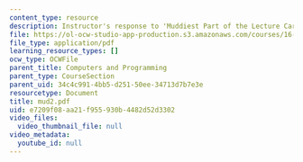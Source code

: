 ```yaml
---
content_type: resource
description: Instructor's response to 'Muddiest Part of the Lecture Cards'.
file: https://ol-ocw-studio-app-production.s3.amazonaws.com/courses/16-01-unified-engineering-i-ii-iii-iv-fall-2005-spring-2006/e7209f08aa21f955930b4482d52d3302_mud2.pdf
file_type: application/pdf
learning_resource_types: []
ocw_type: OCWFile
parent_title: Computers and Programming
parent_type: CourseSection
parent_uid: 34c4c991-4bb5-d251-50ee-34713d7b7e3e
resourcetype: Document
title: mud2.pdf
uid: e7209f08-aa21-f955-930b-4482d52d3302
video_files:
  video_thumbnail_file: null
video_metadata:
  youtube_id: null
---
```


